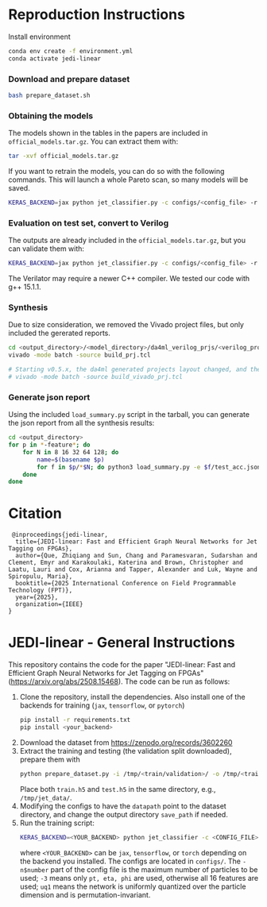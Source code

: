 # Reproduction Instructions

Install environment

```bash
conda env create -f environment.yml
conda activate jedi-linear
```

### Download and prepare dataset

```bash
bash prepare_dataset.sh
```


### Obtaining the models

The models shown in the tables in the papers are included in `official_models.tar.gz`.
You can extract them with:

```bash
tar -xvf official_models.tar.gz
```

If you want to retrain the models, you can do so with the following commands.
This will launch a whole Pareto scan, so many models will be saved.

```bash
KERAS_BACKEND=jax python jet_classifier.py -c configs/<config_file> -r train
```

### Evaluation on test set, convert to Verilog

The outputs are already included in the `official_models.tar.gz`, but you can validate them with:

```bash
KERAS_BACKEND=jax python jet_classifier.py -c configs/<config_file> -r test verilog
```

The Verilator may require a newer C++ compiler. We tested our code with g++ 15.1.1.

### Synthesis

Due to size consideration, we removed the Vivado project files, but only included the gererated reports.

```bash
cd <output_directory>/<model_directory>/da4ml_verilog_prjs/<verilog_project>
vivado -mode batch -source build_prj.tcl

# Starting v0.5.x, the da4ml generated projects layout changed, and the synthesis script is now named build_vivado_prj.tcl
# vivado -mode batch -source build_vivado_prj.tcl
```

### Generate json report

Using the included `load_summary.py` script in the tarball, you can generate the json report from all the synthesis results:

```bash
cd <output_directory>
for p in *-feature*; do
    for N in 8 16 32 64 128; do
        name=$(basename $p)
        for f in $p/*$N; do python3 load_summary.py -e $f/test_acc.json $f/da4ml_verilog_prjs/* -o summary/$N-particle-$name.json; done
    done
done
```

# Citation

```{=latex}
 @inproceedings{jedi-linear,
  title={JEDI-linear: Fast and Efficient Graph Neural Networks for Jet Tagging on FPGAs},
  author={Que, Zhiqiang and Sun, Chang and Paramesvaran, Sudarshan and Clement, Emyr and Karakoulaki, Katerina and Brown, Christopher and Laatu, Lauri and Cox, Arianna and Tapper, Alexander and Luk, Wayne and Spiropulu, Maria},
  booktitle={2025 International Conference on Field Programmable Technology (FPT)},
  year={2025},
  organization={IEEE}
}
```


# JEDI-linear - General Instructions


This repository contains the code for the paper "JEDI-linear: Fast and Efficient Graph Neural Networks for Jet Tagging on FPGAs" (https://arxiv.org/abs/2508.15468). The code can be run as follows:

1. Clone the repository, install the dependencies. Also install one of the backends for training (`jax`, `tensorflow`, or `pytorch`)
   ```bash
   pip install -r requirements.txt
   pip install <your_backend>
   ```
2. Download the dataset from https://zenodo.org/records/3602260
3. Extract the training and testing (the validation split downloaded), prepare them with
   ```bash
   python prepare_dataset.py -i /tmp/<train/validation>/ -o /tmp/<train/test>.h5 -j <n_processes>
   ```
   Place both `train.h5` and `test.h5` in the same directory, e.g., `/tmp/jet_data/`.
4. Modifying the configs to have the `datapath` point to the dataset directory, and change the output directory `save_path` if needed.
5. Run the training script:
   ```bash
   KERAS_BACKEND=<YOUR_BACKEND> python jet_classifier -c <CONFIG_FILE> -r train test verilog
   ```
   where `<YOUR_BACKEND>` can be `jax`, `tensorflow`, or `torch` depending on the backend you installed.
   The configs are located in `configs/`.
   The `-n$number` part of the config file is the maximum number of particles to be used; `-3` means only `pt, eta, phi` are used, otherwise all 16 features are used; `uq1` means the network is uniformly quantized over the particle dimension and is permutation-invariant.

